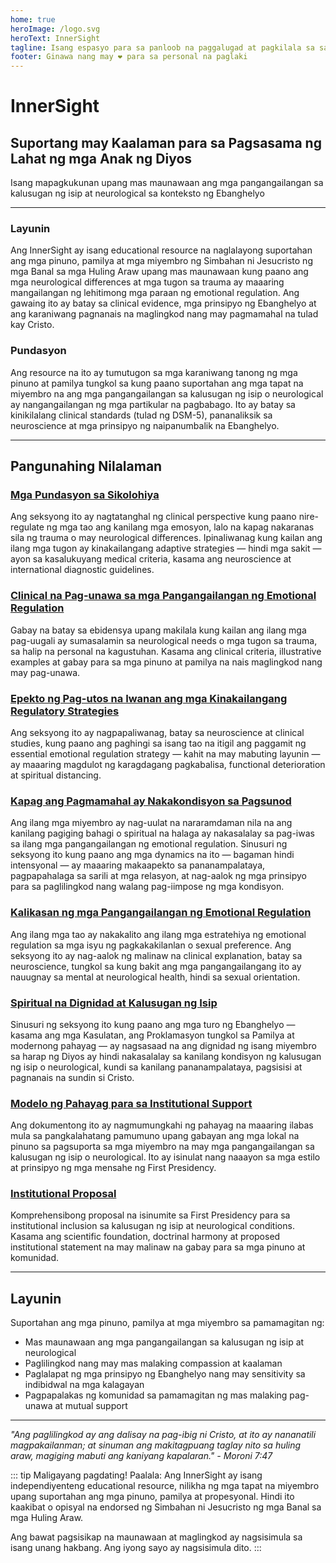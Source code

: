 ```yaml
---
home: true
heroImage: /logo.svg
heroText: InnerSight
tagline: Isang espasyo para sa panloob na paggalugad at pagkilala sa sarili
footer: Ginawa nang may ❤️ para sa personal na paglaki
---
```

<!--nilalaman -->

<!--<ContenidoActualTl />-->

# InnerSight  
## Suportang may Kaalaman para sa Pagsasama ng Lahat ng mga Anak ng Diyos  

Isang mapagkukunan upang mas maunawaan ang mga pangangailangan sa kalusugan ng isip at neurological sa konteksto ng Ebanghelyo

---

### Layunin

Ang InnerSight ay isang educational resource na naglalayong suportahan ang mga pinuno, pamilya at mga miyembro ng Simbahan ni Jesucristo ng mga Banal sa mga Huling Araw upang mas maunawaan kung paano ang mga neurological differences at mga tugon sa trauma ay maaaring mangailangan ng lehitimong mga paraan ng emotional regulation. Ang gawaing ito ay batay sa clinical evidence, mga prinsipyo ng Ebanghelyo at ang karaniwang pagnanais na maglingkod nang may pagmamahal na tulad kay Cristo.

### Pundasyon

Ang resource na ito ay tumutugon sa mga karaniwang tanong ng mga pinuno at pamilya tungkol sa kung paano suportahan ang mga tapat na miyembro na ang mga pangangailangan sa kalusugan ng isip o neurological ay nangangailangan ng mga partikular na pagbabago. Ito ay batay sa kinikilalang clinical standards (tulad ng DSM-5), pananaliksik sa neuroscience at mga prinsipyo ng naipanumbalik na Ebanghelyo.

---

## Pangunahing Nilalaman

### [Mga Pundasyon sa Sikolohiya](/InnerSight/tl/analisis_psicologico_apropiado_v2)
Ang seksyong ito ay nagtatanghal ng clinical perspective kung paano nire-regulate ng mga tao ang kanilang mga emosyon, lalo na kapag nakaranas sila ng trauma o may neurological differences. Ipinaliwanag kung kailan ang ilang mga tugon ay kinakailangang adaptive strategies — hindi mga sakit — ayon sa kasalukuyang medical criteria, kasama ang neuroscience at international diagnostic guidelines.

### [Clinical na Pag-unawa sa mga Pangangailangan ng Emotional Regulation](/InnerSight/tl/fundamento_cientifico_validacion)
Gabay na batay sa ebidensya upang makilala kung kailan ang ilang mga pag-uugali ay sumasalamin sa neurological needs o mga tugon sa trauma, sa halip na personal na kagustuhan. Kasama ang clinical criteria, illustrative examples at gabay para sa mga pinuno at pamilya na nais maglingkod nang may pag-unawa.

### [Epekto ng Pag-utos na Iwanan ang mga Kinakailangang Regulatory Strategies](/InnerSight/tl/efectos_de_restricciones_coercitiva)
Ang seksyong ito ay nagpapaliwanag, batay sa neuroscience at clinical studies, kung paano ang paghingi sa isang tao na itigil ang paggamit ng essential emotional regulation strategy — kahit na may mabuting layunin — ay maaaring magdulot ng karagdagang pagkabalisa, functional deterioration at spiritual distancing.

### [Kapag ang Pagmamahal ay Nakakondisyon sa Pagsunod](/InnerSight/tl/chantaje_emocional)
Ang ilang mga miyembro ay nag-uulat na nararamdaman nila na ang kanilang pagiging bahagi o spiritual na halaga ay nakasalalay sa pag-iwas sa ilang mga pangangailangan ng emotional regulation. Sinusuri ng seksyong ito kung paano ang mga dynamics na ito — bagaman hindi intensyonal — ay maaaring makaapekto sa pananampalataya, pagpapahalaga sa sarili at mga relasyon, at nag-aalok ng mga prinsipyo para sa paglilingkod nang walang pag-iimpose ng mga kondisyon.

### [Kalikasan ng mga Pangangailangan ng Emotional Regulation](/InnerSight/tl/no_es_preferencia_sexual)
Ang ilang mga tao ay nakakalito ang ilang mga estratehiya ng emotional regulation sa mga isyu ng pagkakakilanlan o sexual preference. Ang seksyong ito ay nag-aalok ng malinaw na clinical explanation, batay sa neuroscience, tungkol sa kung bakit ang mga pangangailangang ito ay nauugnay sa mental at neurological health, hindi sa sexual orientation.

### [Spiritual na Dignidad at Kalusugan ng Isip](/InnerSight/tl/sacerdocio_salud_mental_apropiado_v3)  
Sinusuri ng seksyong ito kung paano ang mga turo ng Ebanghelyo — kasama ang mga Kasulatan, ang Proklamasyon tungkol sa Pamilya at modernong pahayag — ay nagsasaad na ang dignidad ng isang miyembro sa harap ng Diyos ay hindi nakasalalay sa kanilang kondisyon ng kalusugan ng isip o neurological, kundi sa kanilang pananampalataya, pagsisisi at pagnanais na sundin si Cristo.

### [Modelo ng Pahayag para sa Institutional Support](/InnerSight/tl/comunicado_salud_mental_v3_esp)
Ang dokumentong ito ay nagmumungkahi ng pahayag na maaaring ilabas mula sa pangkalahatang pamumuno upang gabayan ang mga lokal na pinuno sa pagsuporta sa mga miyembro na may mga pangangailangan sa kalusugan ng isip o neurological. Ito ay isinulat nang naaayon sa mga estilo at prinsipyo ng mga mensahe ng First Presidency.

### [Institutional Proposal](/InnerSight/tl/propuesta_v1_esp)
Komprehensibong proposal na isinumite sa First Presidency para sa institutional inclusion sa kalusugan ng isip at neurological conditions. Kasama ang scientific foundation, doctrinal harmony at proposed institutional statement na may malinaw na gabay para sa mga pinuno at komunidad.

---

## Layunin

Suportahan ang mga pinuno, pamilya at mga miyembro sa pamamagitan ng:

- Mas maunawaan ang mga pangangailangan sa kalusugan ng isip at neurological
- Paglilingkod nang may mas malaking compassion at kaalaman
- Paglalapat ng mga prinsipyo ng Ebanghelyo nang may sensitivity sa indibidwal na mga kalagayan
- Pagpapalakas ng komunidad sa pamamagitan ng mas malaking pag-unawa at mutual support

---

*"Ang paglilingkod ay ang dalisay na pag-ibig ni Cristo, at ito ay nananatili magpakailanman; at sinuman ang makitagpuang taglay nito sa huling araw, magiging mabuti ang kaniyang kapalaran." - Moroni 7:47*

::: tip Maligayang pagdating!
Paalala: Ang InnerSight ay isang independiyenteng educational resource, nilikha ng mga tapat na miyembro upang suportahan ang mga pinuno, pamilya at propesyonal. Hindi ito kaakibat o opisyal na endorsed ng Simbahan ni Jesucristo ng mga Banal sa mga Huling Araw.

Ang bawat pagsisikap na maunawaan at maglingkod ay nagsisimula sa isang unang hakbang. Ang iyong sayo ay nagsisimula dito.
:::

